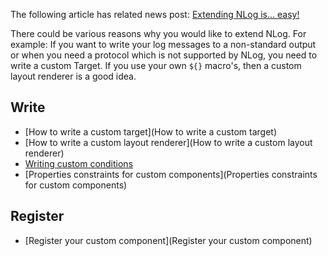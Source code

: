 The following article has related news post: [Extending NLog is... easy!](http://nlog-project.org/2015/06/30/extending-nlog-is-easy.html)

There could be various reasons why you would like to extend NLog. For example: If you want to write your log messages to a non-standard output or when you need a protocol which is not supported by NLog, you need to write a custom Target. If you use your own `${}` macro's, then a custom layout renderer is a good idea.  

## Write
-  [How to write a custom target](How to write a custom target)
-  [How to write a custom layout renderer](How to write a custom layout renderer)
- [Writing custom conditions](When-Filter#extensibility)
- [Properties constraints for custom components](Properties constraints for custom components)

## Register

- [Register your custom component](Register your custom component)

